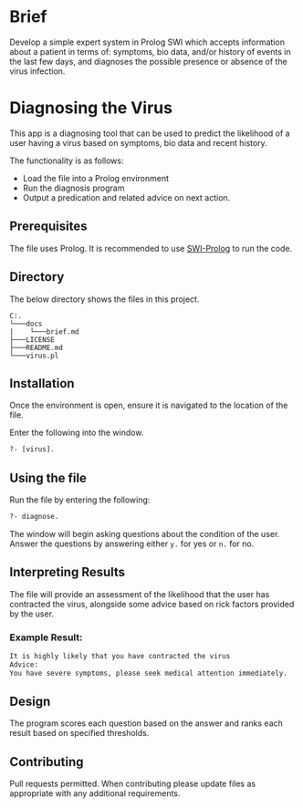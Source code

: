 # Brief

Develop a simple expert system in Prolog SWI which accepts information about a patient in terms of: symptoms, bio data, and/or history of events in the last few days, and diagnoses the possible presence or absence of the virus infection.

# Diagnosing the Virus
This app is a diagnosing tool that can be used to predict the likelihood of a user having a virus based on symptoms, bio data and recent history.

The functionality is as follows:
* Load the file into a Prolog environment
* Run the diagnosis program
* Output a predication and related advice on next action.

## Prerequisites
The file uses Prolog. It is recommended to use [SWI-Prolog](https://www.swi-prolog.org/build/) to run the code.

## Directory
The below directory shows the files in this project.
```
C:.
└───docs
|    └───brief.md
├───LICENSE
├───README.md
└───virus.pl
```

## Installation
Once the environment is open, ensure it is navigated to the location of the file.

Enter the following into the window.

```pl
?- [virus].
```

## Using the file
Run the file by entering the following:

```pl
?- diagnose.
```
The window will begin asking questions about the condition of the user. Answer the questions by answering either `y.` for yes or `n.` for no.

## Interpreting Results
The file will provide an assessment of the likelihood that the user has contracted the virus, alongside some advice based on rick factors provided by the user.

### Example Result:

```bash
It is highly likely that you have contracted the virus
Advice: 
You have severe symptoms, please seek medical attention immediately.
```

## Design
The program scores each question based on the answer and ranks each result based on specified thresholds.

## Contributing
Pull requests permitted. When contributing please update files as appropriate with any additional requirements.